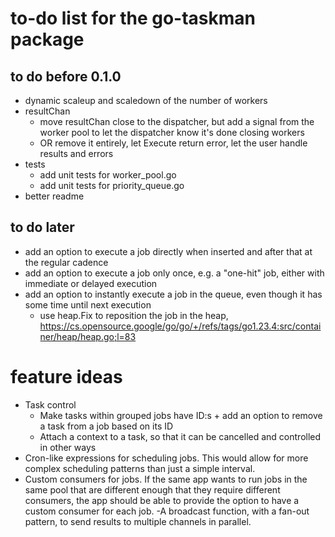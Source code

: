 # to-do list for the go-taskman package

## to do before 0.1.0

- dynamic scaleup and scaledown of the number of workers
- resultChan
  - move resultChan close to the dispatcher, but add a signal from the worker pool to let the dispatcher know it's done closing workers
  - OR remove it entirely, let Execute return error, let the user handle results and errors
- tests
  - add unit tests for worker_pool.go
  - add unit tests for priority_queue.go
- better readme

## to do later

- add an option to execute a job directly when inserted and after that at the regular cadence
- add an option to execute a job only once, e.g. a "one-hit" job, either with immediate or delayed execution
- add an option to instantly execute a job in the queue, even though it has some time until next execution
  - use heap.Fix to reposition the job in the heap, https://cs.opensource.google/go/go/+/refs/tags/go1.23.4:src/container/heap/heap.go;l=83

# feature ideas

- Task control
  - Make tasks within grouped jobs have ID:s + add an option to remove a task from a job based on its ID
  - Attach a context to a task, so that it can be cancelled and controlled in other ways
- Cron-like expressions for scheduling jobs. This would allow for more complex scheduling patterns than just a simple interval.
- Custom consumers for jobs. If the same app wants to run jobs in the same pool that are different enough that they require different consumers, the app should be able to provide the option to have a custom consumer for each job.
-A broadcast function, with a fan-out pattern, to send results to multiple channels in parallel.
